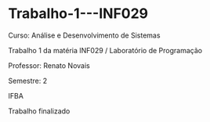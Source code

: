 # Trabalho-1---INF029
Curso: Análise e Desenvolvimento de Sistemas

Trabalho 1 da matéria INF029 / Laboratório de Programação

Professor: Renato Novais

Semestre: 2

IFBA

Trabalho finalizado

